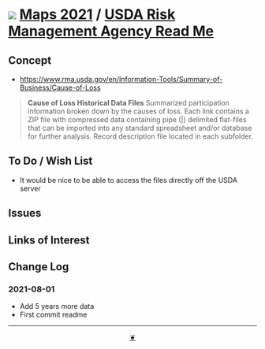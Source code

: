 # [![](https://theo-armour.github.io/maps-2021/lib/assets/icons/mark-github.svg )](https://github.com/theo-armour/maps-2021/ "Source code on GitHub" ) [Maps 2021]( https://theo-armour.github.io/maps-2021/ "Home page" ) / [USDA Risk Management Agency Read Me]( https://theo-armour.github.io/maps-2021/#/data/usda-rma/README.md)


<!--@@@
<div class=iframe-resize ><iframe src=https://theo-armour.github.io/maps-2021/data/usda-rma/ height=100% width=100% ></iframe></div>
_"USDA Risk Management Agency data file viewer" in a resizable window. One finger to rotate. Two to zoom._


### Full Screen: [USDA Risk Management Agency data file viewer]( https://theo-armour.github.io/maps-2021/data/usda-rma/ )
@@@-->


## Concept

* https://www.rma.usda.gov/en/Information-Tools/Summary-of-Business/Cause-of-Loss

><b>Cause of Loss Historical Data Files</b>
>Summarized participation information broken down by the causes of loss. Each link contains a ZIP file with compressed data containing pipe (|) delimited flat-files that can be imported into any standard spreadsheet and/or database for further analysis. Record description file located in each subfolder.


## To Do / Wish List

* It would be nice to be able to access the files directly off the USDA server

## Issues


## Links of Interest


## Change Log


### 2021-08-01

* Add 5 years more data
* First commit readme


***

<center title="Hello! Click me to go up to the top" ><a class=aDingbat href=javascript:window.scrollTo(0,0);> ❦ </a></center>
